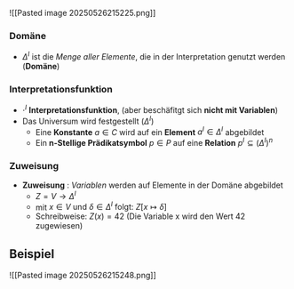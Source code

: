 ![[Pasted image 20250526215225.png]]
### Domäne
- $\Delta^{I}$ ist die *Menge aller Elemente*, die in der Interpretation genutzt werden (**Domäne**)

### Interpretationsfunktion
- $\cdot^{I}$ **Interpretationsfunktion**, (aber beschäfitgt sich **nicht mit Variablen**)
- Das Universum wird festgestellt ($\Delta^{I}$)
	- Eine **Konstante** $a \in C$ wird auf ein **Element** $a^{I}\in \Delta^{I}$ abgebildet
	- Ein **n-Stellige Prädikatsymbol** $p\in P$ auf eine **Relation** $p^{I} \subseteq (\Delta^{I})^{n}$

### Zuweisung
- **Zuweisung** : *Variablen* werden auf Elemente in der Domäne abgebildet 
	- $Z = V \to \Delta^{I}$
	- mit $x \in V  \text{ und } \delta\in \Delta^{I} \text{ folgt: }Z[x \mapsto \delta]$
	- Schreibweise: $Z(x)=42$ (Die Variable x wird den Wert 42 zugewiesen)
## Beispiel
![[Pasted image 20250526215248.png]]